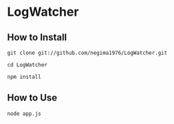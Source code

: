 LogWatcher
====

## How to Install
`git clone git://github.com/negima1976/LogWatcher.git`

`cd LogWatcher`

`npm install`


## How to Use
`node app.js`


